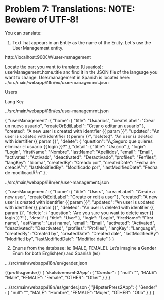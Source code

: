 # Problem 7: Translations: NOTE: Beware of UTF-8! 

You can translate:

1) Text that appears in an Entity as the name of the Entity. Let's use the User Management entity.

http://localhost:9000/#/user-management 

Locate the part you want to translate (Usuarios): userManagement.home.title and find it in the JSON file of the language you want to change. User.management in Spanish is located here: ../src/main/webapp/i18n/es/user-management.json 

<span jhiTranslate="userManagement.home.title">Users</span> 

<th jhiSortBy="langKey"> <span jhiTranslate="userManagement.langKey">Lang Key</span> <span class="fa fa-sort"></span></th>

../src/main/webapp/i18n/es/user-management.json

{
    "userManagement": {
        "home": {
            "title": "Usuarios",
            "createLabel": "Crear un nuevo usuario",
            "createOrEditLabel": "Crear o editar un usuario"
        },
        "created": "A new user is created with identifier {{ param }}",
        "updated": "An user is updated with identifier {{ param }}",
        "deleted": "An user is deleted with identifier {{ param }}",
        "delete": {
            "question": "Â¿Seguro que quieres eliminar el usuario {{ login }}?"
        },
        "detail": {
            "title": "Usuario"
        },
        "login": "Login",
        "firstName": "Nombre",
        "lastName": "Apellidos",
        "email": "Email",
        "activated": "Activado",
        "deactivated": "Desactivado",
        "profiles": "Perfiles",
        "langKey": "Idioma",
        "createdBy": "Creado por",
        "createdDate": "Fecha de creaciÃ³n",
        "lastModifiedBy": "Modificado por",
        "lastModifiedDate": "Fecha de modificaciÃ³n"
    }
}

../src/main/webapp/i18n/en/user-management.json

{
    "userManagement": {
        "home": {
            "title": "Users",
            "createLabel": "Create a new user",
            "createOrEditLabel": "Create or edit a user"
        },
        "created": "A new user is created with identifier {{ param }}",
        "updated": "An user is updated with identifier {{ param }}",
        "deleted": "An user is deleted with identifier {{ param }}",
        "delete": {
            "question": "Are you sure you want to delete user {{ login }}?"
        },
        "detail": {
            "title": "User"
        },
        "login": "Login",
        "firstName": "First name",
        "lastName": "Last name",
        "email": "Email",
        "activated": "Activated",
        "deactivated": "Deactivated",
        "profiles": "Profiles",
        "langKey": "Language",
        "createdBy": "Created by",
        "createdDate": "Created date",
        "lastModifiedBy": "Modified by",
        "lastModifiedDate": "Modified date"
    }
}




2) Enums from the database: ie: [MALE, FEMALE]. Let's imagine a Gender Enum for both English(en) and Spanish (es)

.../src/main/webapp/i18n/en/gender.json
<td jhiTranslate="{{'skeletonmemh2App.Gender.' + profile.gender}}">{{profile.gender}}</td>
{
    "skeletonmemh2App": {
        "Gender" : {
            "null": "",
            "MALE": "Male",
            "FEMALE": "Female",
            "OTHER": "Other"
        }
    }
}

.../src/main/webapp/i18n/es/gender.json
{
    "jHipsterPress2App": {
        "Gender" : {
            "null": "",
            "MALE": "Hombre",
            "FEMALE": "Mujer",
            "OTHER": "Otro"
        }
    }
}

